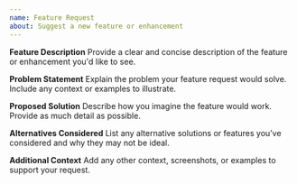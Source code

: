 ```yaml
---
name: Feature Request
about: Suggest a new feature or enhancement
---
```


**Feature Description**
Provide a clear and concise description of the feature or enhancement you'd like to see.

**Problem Statement**
Explain the problem your feature request would solve. Include any context or examples to illustrate.

**Proposed Solution**
Describe how you imagine the feature would work. Provide as much detail as possible.

**Alternatives Considered**
List any alternative solutions or features you’ve considered and why they may not be ideal.

**Additional Context**
Add any other context, screenshots, or examples to support your request.